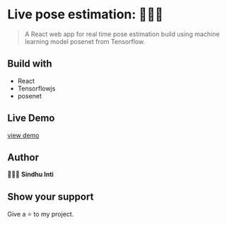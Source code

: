 # Live pose estimation: 🏃🏻‍♂️

> A React web app for real time pose estimation build using machine learning model posenet from Tensorflow.

## Build with 
- React
- Tensorflowjs
- posenet

## Live Demo

[view demo](https://amazing-selkie-41e031.netlify.app/)


## Author 

👩🏻‍💻  **Sindhu Inti**

## Show your support

Give a ⭐ to my project.
